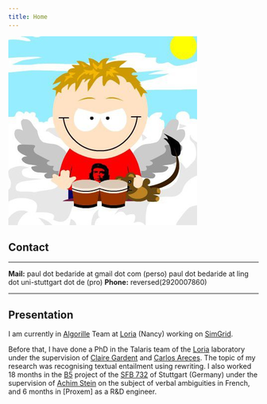```yaml
---
title: Home
---
```


<img src="files/images/me.jpg" title="Me" alt="Me" id="Me" />

## Contact
----------   ---------
**Mail:**    paul dot bedaride at gmail dot com (perso)
             paul dot bedaride at ling dot uni-stuttgart dot de (pro)
**Phone:**   reversed(2920007860)
----------   ---------

## Presentation
I am currently in [Algorille] Team at [Loria] (Nancy) working on [SimGrid].

Before that, I have done a PhD in the Talaris team of the [Loria] laboratory
under the supervision of [Claire Gardent] and [Carlos Areces]. The topic of
my research was recognising textual entailment using rewriting. I also worked
18 months in the [B5] project of the [SFB 732] of Stuttgart (Germany) under
the supervision of [Achim Stein] on the subject of verbal ambiguities in French,
and 6 months in [Proxem] as a R&D engineer.

[Achim Stein]: http://www.uni-stuttgart.de/lingrom/stein/ "Achim Stein"
[Claire Gardent]: http://www.loria.fr/~gardent/ "Claire Gardent"
[Carlos Areces]: http://www.loria.fr/~areces/ "Carlos Areces"
[Fabienne Martin]: http://www.uni-stuttgart.de/lingrom/martin/ "Fabienne Martin"
[Algorille]: http://www.loria.fr/equipes/algorille/ "Algorille"
[SimGrid]: http://simgrid.gforge.inria.fr/ "SimGrid"
[B5]: http://www.uni-stuttgart.de/linguistik/sfb732/index.php?article_id=57 "B5"
[SFB 732]: http://www.uni-stuttgart.de/linguistik/sfb732/ "SFB 732"
[Talaris]: http://talaris.loria.fr/ "Talaris"
[Loria]: http://www.loria.fr/ "Loria"

